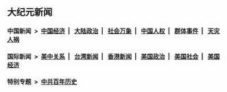 ## 大纪元新闻

#### 中国新闻 &nbsp;>&nbsp; [中国经济](indexes/ncid283/README.md?09281645) &nbsp;| &nbsp; [大陆政治](indexes/ncid277/README.md?09281645) &nbsp;| &nbsp; [社会万象](indexes/ncid282/README.md?09281645) &nbsp;| &nbsp; [中国人权](indexes/ncid278/README.md?09281645) &nbsp;| &nbsp; [群体事件](indexes/ncid279/README.md?09281645) &nbsp;| &nbsp; [天灾人祸](indexes/ncid280/README.md?09281645)

#### 国际新闻 &nbsp;>&nbsp; [美中关系](indexes/nf1412576/README.md?09281645) &nbsp;| &nbsp; [台湾新闻](indexes/ncid1349361/README.md?09281645) &nbsp;| &nbsp; [香港新闻](indexes/ncid1349362/README.md?09281645) &nbsp;| &nbsp; [美国政治](indexes/ncid1078159/README.md?09281645) &nbsp;| &nbsp; [美国社会](indexes/ncid1078160/README.md?09281645) &nbsp;| &nbsp; [美国经济](indexes/ncid1078158/README.md?09281645)

#### 特别专题 &nbsp;>&nbsp; [中共百年历史](https://github.com/easy2view/epoch-special/blob/master/README.md?09281645)  
